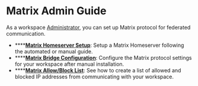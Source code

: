 # Matrix Admin Guide

As a workspace [Administrator](../../../../), you can set up Matrix protocol for federated communication.

* \*\*\*\*[**Matrix Homeserver Setup**](matrix-homeserver-setup/): Setup a Matrix Homeserver following the automated or manual guide.
* \*\*\*\*[**Matrix Bridge Configuration**](matrixbridge-configuration.md): Configure the Matrix protocol settings for your workspace after manual installation.
* \*\*\*\*[**Matrix Allow/Block List**](matrix-homeserver-setup/matrix-allow-block-list.md): See how to create a list of allowed and blocked IP addresses from communicating with your workspace.
